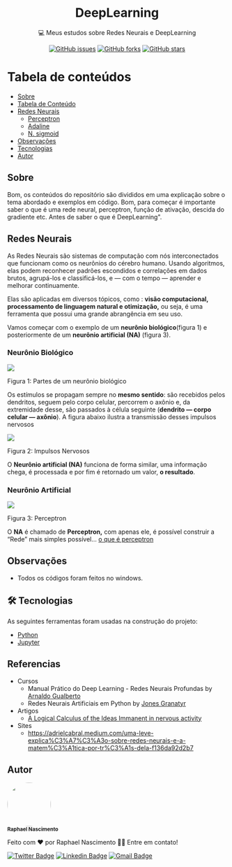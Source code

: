 
<h1 align="center">DeepLearning</h1>

<p align="center">💻 Meus estudos sobre Redes Neurais e DeepLearning</p>

<div align="center">
<a href="https://github.com/raphael720/DeepLearning/issues"><img alt="GitHub issues" src="https://img.shields.io/github/issues/raphael720/DeepLearning?style=for-the-badge"></a>
<a href="https://github.com/raphael720/DeepLearning/network"><img alt="GitHub forks" src="https://img.shields.io/github/forks/raphael720/DeepLearning?style=for-the-badge"></a>
<a href="https://github.com/raphael720/DeepLearning/stargazers"><img alt="GitHub stars" src="https://img.shields.io/github/stars/raphael720/DeepLearning?style=for-the-badge"></a>
</div>

Tabela de conteúdos 
================= 
<!--ts--> 
* [Sobre](#Sobre) 
* [Tabela de Conteúdo](#tabela-de-conteudo) 
* [Redes Neurais](#Redes-Neurais) 
	*  [Perceptron](#) 
	* [Adaline](#)
	* [N. sigmoid](#)
* [Observações](#Observações)
* [Tecnologias](#tecnologias) 
* [Autor](#Autor) 
<!--te-->

## Sobre
<p>
Bom, os conteúdos do repositório são divididos em uma explicação sobre o tema abordado e exemplos em código. Bom, para começar é importante saber o que é uma rede neural, perceptron, função de ativação, descida do gradiente etc. Antes de saber o que é DeepLearning".
</p>

## Redes Neurais
<p>
As Redes Neurais são sistemas de computação com nós interconectados que funcionam como os neurônios do cérebro humano. Usando algoritmos, elas podem reconhecer padrões escondidos e correlações em dados brutos, agrupá-los e classificá-los, e — com o tempo — aprender e melhorar continuamente.

Elas são aplicadas em diversos tópicos, como :  **visão computacional, processamento de linguagem natural e otimização,** ou seja, é uma ferramenta que possui uma grande abrangência em seu uso.

Vamos começar com o exemplo de um  **neurônio biológico**(figura 1) e posteriormente de um **neurônio artificial (NA)** (figura 3).

### Neurônio Biológico

![](https://miro.medium.com/max/980/1*dCl9WjPYW-kQ6BViTJgvIg.png)

Figura 1: Partes de um neurônio biológico

Os estímulos se propagam sempre no  **mesmo sentido**: são recebidos pelos dendritos, seguem pelo corpo celular, percorrem o axônio e, da extremidade desse, são passados à célula seguinte (**dendrito — corpo celular — axônio**). A figura abaixo ilustra a transmissão desses impulsos nervosos

![](https://miro.medium.com/max/600/1*vf2x9G_cIDmqq7Hd1Qoneg.gif)

Figura 2: Impulsos Nervosos

O  **Neurônio artificial (NA)** funciona de forma similar, uma informação chega, é processada e por fim é retornado um valor,  **o resultado**.

### Neurônio Artificial

![](https://miro.medium.com/max/1036/1*jEYb9g-nSGg03FAsyy6KWg.png)

Figura 3: Perceptron

O **NA** é chamado de **Perceptron,** com apenas ele, é possível construir a “Rede” mais simples possível...  [o que é perceptron](#)
</p>

## Observações

- Todos os códigos foram feitos no windows.

## 🛠 Tecnologias 
As seguintes ferramentas foram usadas na construção do projeto: 
- [Python](https://www.python.org/) 
- [Jupyter](https://jupyter.org/)

## Referencias

- Cursos
	-  Manual Prático do Deep Learning - Redes Neurais Profundas by [Arnaldo Gualberto](https://www.udemy.com/user/arnaldo-gualberto/)
	- Redes Neurais Artificiais em Python by [Jones Granatyr](https://www.udemy.com/user/jones-granatyr/)
- Artigos
	- [A Logical Calculus of the Ideas Immanent in nervous activity](https://s3.us-west-2.amazonaws.com/secure.notion-static.com/332ac256-9cda-40f6-9484-d7ed36ee1e50/mcp.pdf?X-Amz-Algorithm=AWS4-HMAC-SHA256&X-Amz-Content-Sha256=UNSIGNED-PAYLOAD&X-Amz-Credential=AKIAT73L2G45EIPT3X45%2F20220418%2Fus-west-2%2Fs3%2Faws4_request&X-Amz-Date=20220418T222641Z&X-Amz-Expires=86400&X-Amz-Signature=6cbd4b122c298f760e317b72943e2f8eb008ea2078f5058ce999da0b6228c12e&X-Amz-SignedHeaders=host&response-content-disposition=filename%20%3D%22mcp.pdf%22&x-id=GetObject)  
- Sites
	- https://adrielcabral.medium.com/uma-leve-explica%C3%A7%C3%A3o-sobre-redes-neurais-e-a-matem%C3%A1tica-por-tr%C3%A1s-dela-f136da92d2b7
	 

## Autor
 <img style="border-radius: 50%;" src="https://avatars.githubusercontent.com/raphael720" width="100px;" alt=""/>
 <br />
 <sub><b>Raphael Nascimento</b></sub>


Feito com ❤️ por Raphael Nascimento 👋🏽 Entre em contato!

[![Twitter Badge](https://img.shields.io/badge/-Raphael_720-1ca0f1?style=flat-square&labelColor=1ca0f1&logo=twitter&logoColor=white&link=https://twitter.com/Raphael)](https://twitter.com/Raphael_720) [![Linkedin Badge](https://img.shields.io/badge/-Raphael-blue?style=flat-square&logo=Linkedin&logoColor=white&link=https://www.linkedin.com/in/raphael-nascimento-511b09148/)](https://www.linkedin.com/in/raphael-nascimento-511b09148/) 
[![Gmail Badge](https://img.shields.io/badge/-raphaelleite720@gmail.com-c14438?style=flat-square&logo=Gmail&logoColor=white&link=mailto:raphaelleite720@gmail.com)](mailto:raphaelleite720@gmail.com)
